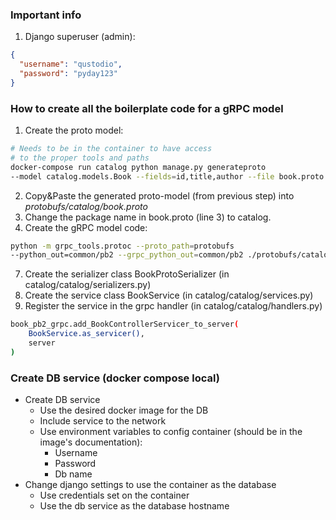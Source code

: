 ### Important info
1. Django superuser (admin):
```json
{
  "username": "qustodio", 
  "password": "pyday123"
}
```

### How to create all the boilerplate code for a gRPC model
1. Create the proto model:
```bash
# Needs to be in the container to have access 
# to the proper tools and paths
docker-compose run catalog python manage.py generateproto 
--model catalog.models.Book --fields=id,title,author --file book.proto
```
2. Copy&Paste the generated proto-model (from previous step) into _protobufs/catalog/book.proto_
3. Change the package name in book.proto (line 3) to catalog.
4. Create the gRPC model code:
```bash
python -m grpc_tools.protoc --proto_path=protobufs 
--python_out=common/pb2 --grpc_python_out=common/pb2 ./protobufs/catalog/book.proto
```
7. Create the serializer class BookProtoSerializer (in catalog/catalog/serializers.py)
8. Create the service class BookService (in catalog/catalog/services.py)
9. Register the service in the grpc handler (in catalog/catalog/handlers.py)
```bash
book_pb2_grpc.add_BookControllerServicer_to_server(
    BookService.as_servicer(), 
    server
)
```


### Create DB service (docker compose local)
- Create DB service
    - Use the desired docker image for the DB
    - Include service to the network
    - Use environment variables to config container (should be in the image's documentation):
        - Username
        - Password
        - Db name
- Change django settings to use the container as the database
    - Use credentials set on the container
    - Use the db service as the database hostname


